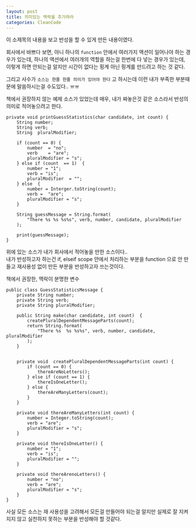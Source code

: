 ```yaml
---
layout: post
title: 의미있는 맥락을 추가하라
categories: CleanCode
---
```


이 소제목의 내용을 보고 반성을 할 수 있게 만든 내용이였다. <br/>

회사에서 바쁘다 보면, 아니 하나의 `function` 안에서 여러가지 액션이 일어나야 하는 경우가 있는데,
하나의 액션에서 여러개의 역할을 하는걸 한번에 다 넣는 경우가 있는데, 이렇게 하면 안되는걸 알지만
시간이 없다는 핑계 아닌 핑계를 만드려고 하는 것 같다.

그리고 사수가 `소스는 한줄 한줄 의미가 있어야 한다` 고 하시는데 이런 내가 부족한 부분때문에 말씀하시는걸 수도있다.. ㅠㅠ

책에서 권장하지 않는 예제 소스가 있었는데 매우, 내가 짜놓은것 같은 소스라서 반성의 의미로 적어놓으려고 한다.


    private void printGuessStatistics(char candidate, int count) {
        String number;
        String verb;
        String  pluralModifier;
        
        if (count == 0) {
            number  = "no";
            verb    = "are";
            pluralModifier = "s";
        } else if (count  == 1)  {
            number = "1";
            verb = "is";
            pluralModifier  = "";
        } else  {
            number = Interger.toString(count);
            verb =  "are";
            pluralModifier = "s";
        }
        
        String guessMessage = String.format(
            "There %s %s %s%s", verb, number, candidate, pluralModifier 
        );
        
        print(guessMessage);
    }


위에 있는 소스가 내가 회사에서 적어놓을 만한 소스이다.. <br/>
내가 반성하고자 하는건 if, elseif scope 안에서 처리하는 부분을 function 으로 안 만들고 
 재사용성 없이 만든 부분을 반성하고자 쓰는것이다.

책에서 권장한, 맥락이 분명한 변수

    public class GuessStatisticsMessage {
        private String number;
        private String verb;
        private String pluralModifier;
        
        public String make(char candidate, int count)  {
            createPluralDependentMessageParts(count);
            return String.format(
                "There %s  %s %s%s", verb, number, candidate,  pluralModifier
            );
        }
    
        
        private void  createPluralDependentMessageParts(int count) {
            if (count == 0) {
                thereAreNoLetters();
            } else if (count == 1) {
                thereIsOneLetter();
            } else {
                thereAreManyLetters(count);
            }
        }
        
        private void thereAreManyLetters(int count) {
            number = Integer.toString(count);
            verb = "are";
            pluralModifier = "s";
        }
        
        private void thereIsOneLetter() {
            number = "1";
            verb = "is";
            pluralModifier = "";
        }
        
        private void thereArenoLetters() {
            number = "no";
            verb = "are";
            pluralModifier = "s";
        }
    }

사실 모든 소스는 재 사용성을 고려해서 모든걸 만들어야 되는걸 알지만
실제로 잘 지켜지지 않고 실천하지 못하는 부분을 반성해야 할 것같다.

